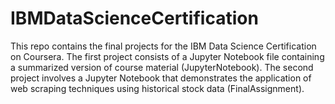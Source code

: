 # IBMDataScienceCertification
This repo contains the final projects for the IBM Data Science Certification on Coursera.
The first project consists of a Jupyter Notebook file containing a summarized version of course material (JupyterNotebook).
The second project involves a Jupyter Notebook that demonstrates the application of web scraping techniques using historical stock data (FinalAssignment).
